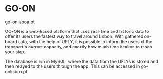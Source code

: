 # GO-ON
go-onlisboa.pt

GO-ON is a web-based platform that uses real-time and historic data to offer its users the fastest way to travel around Lisbon.
With gathered on-board data, with the help of UPLY, it is possible to inform the users of the transport's current capacity, and exactly how much time it takes to reach your stop.


The database is run in MySQL, where the data from the UPLYs is stored and then relayed to the users through the app. This can be accessed in go-onlisboa.pt.

